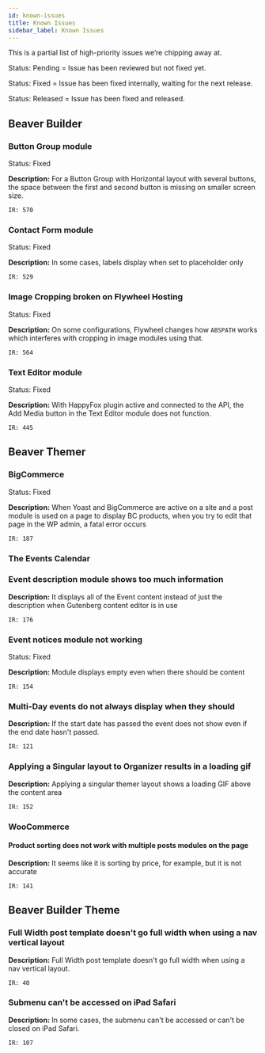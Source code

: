 ```yaml
---
id: known-issues
title: Known Issues
sidebar_label: Known Issues
---
```


This is a partial list of high-priority issues we’re chipping away at.


<p><span class="badge badge--secondary">Status: Pending</span> = Issue has been reviewed but not fixed yet.</p>
<p><span class="badge badge--primary">Status: Fixed</span> = Issue has been fixed internally, waiting for the next release.</p>
<p><span class="badge badge--success">Status: Released</span> = Issue has been fixed and released.</p>

## Beaver Builder

### Button Group module
<p><span class="badge badge--primary">Status: Fixed</span></p>

**Description:** For a Button Group with Horizontal layout with several buttons, the space between the first and second button is missing on smaller screen size.

`IR: 570`

### Contact Form module

<p><span class="badge badge--primary">Status: Fixed</span></p>

**Description:** In some cases, labels display when set to placeholder only

`IR: 529`

### Image Cropping broken on Flywheel Hosting

<p><span class="badge badge--primary">Status: Fixed</span></p>

**Description:** On some configurations, Flywheel changes how `ABSPATH` works which interferes with cropping in image modules using that.

`IR: 564`

### Text Editor module

<p><span class="badge badge--primary">Status: Fixed</span></p>

**Description:** With HappyFox plugin active and connected to the API, the Add Media button in the Text Editor module does not function.

`IR: 445`

## Beaver Themer

### BigCommerce

<p><span class="badge badge--primary">Status: Fixed</span></p>

**Description:** When Yoast and BigCommerce are active on a site and a post module is used on a page to display BC products, when you try to edit that page in the WP admin, a fatal error occurs

`IR: 187`

### The Events Calendar

### Event description module shows too much information

**Description:** It displays all of the Event content instead of just the description when Gutenberg content editor is in use

`IR: 176`

### Event notices module not working

<p><span class="badge badge--primary">Status: Fixed</span></p>

**Description:** Module displays empty even when there should be content

`IR: 154`

### Multi-Day events do not always display when they should

**Description:** If the start date has passed the event does not show even if the end date hasn't passed.

`IR: 121`

### Applying a Singular layout to Organizer results in a loading gif

**Description:** Applying a singular themer layout shows a loading GIF above the content area

`IR: 152`

### WooCommerce

#### Product sorting does not work with multiple posts modules on the page

**Description:** It seems like it is sorting by price, for example, but it is not accurate

`IR: 141`

## Beaver Builder Theme

### Full Width post template doesn't go full width when using a nav vertical layout

**Description:** Full Width post template doesn't go full width when using a nav vertical layout.

`IR: 40`

### Submenu can't be accessed on iPad Safari

**Description:** In some cases, the submenu can't be accessed or can't be closed on iPad Safari.

`IR: 107`
